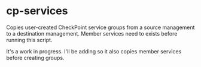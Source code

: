 # cp-services

Copies user-created CheckPoint service groups from a source management to a destination management.
Member services need to exists before running this script.

It's a work in progress. I'll be adding so it also copies member services before creating groups.

